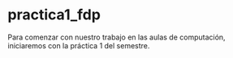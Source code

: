 # practica1_fdp
Para comenzar con nuestro trabajo en las aulas de computación, iniciaremos con la práctica 1 del semestre.
